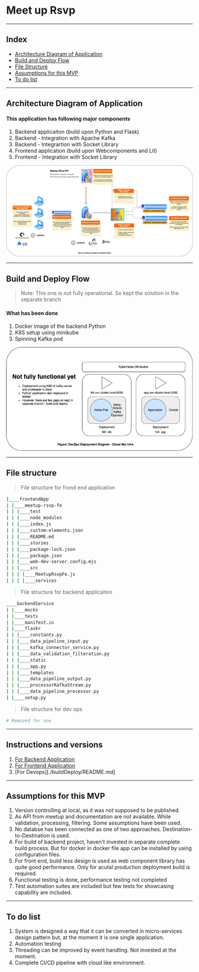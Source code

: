 # Meet up Rsvp

<!-- Description - What this document is about -->
___

## Index

- [Architecture Diagram of Application](#architecture)
- [Build and Deploy Flow](#build)
- [File Structure](#file)
- [Assumptions for this MVP](#mvp)
- [To do list](#todo)

___


## Architecture Diagram of Application<a name="architecture"></a>

#### This application has following major components

1. Backend applicaiton (build upon Python and Flask)
2. Backend - Integration with Apache Kafka
3. Backend - Integrartion with Socket Library
4. Frontend application (build upon Webcomponents and Lit)
5. Frontend - Integration with Socket Library


![Architecture Diagram](./resources/draw.io/REQ-10053848_Architecture_Diagram.png)

---

## Build and Deploy Flow <a name="build"></a>

> Note: This one is not fully operational. So kept the solution in the separate branch

#### What has been done
1. Docker image of the backend Python
2. K8S setup using minikube
3. Spinning Kafka pod

![Build and Deploy](./resources/draw.io/REQ-10053848-deployment-diagram.png)

---

## File structure<a name="file"></a>

> File structure for frond end application
```bash
|____frontendApp
| |____meetup-rsvp-fe
| | |____test
| | |____node_modules
| | |____index.js
| | |____custom-elements.json
| | |____README.md
| | |____stories
| | |____package-lock.json
| | |____package.json
| | |____web-dev-server.config.mjs
| | |____src
| | | |____MeetupRsvpFe.js
| | | |____services
```         
> File structure for backend applicaiton

```bash
____backendService
| |____mocks
| |____tests
| |____manifest.in
| |____flaskr
| | |____constants.py
| | |____data_pipeline_input.py
| | |____kafka_connector_service.py
| | |____data_validation_filteration.py
| | |____static
| | |____app.py
| | |____templates
| | |____data_pipeline_output.py
| | |____processorKafkaStream.py
| | |____data_pipeline_processor.py
| |____setup.py
```
> File structure for dev ops
```bash
# Removed for now
```

---

## Instructions and versions<a name="instructions"></a>

1. [For Backend Application](./backendService/README.md)
2. [For Frontend Application](./frontendApp/README.md)
3. [For Devops][./buildDeploy/README.md]

---

## Assumptions for this MVP<a name="mvp"></a>

1. Version controlling at local, as it was not supposed to be published.
2. As API from meetup and documentation are not available. While validation, processing, filtering. Some assumptions have been used.
3. No databse has been connected as one of two approaches. Destination-to-Destination is used. 
4. For build of backend project, haven't invested in separate complete build process. But for docker in docker file app can be installed by using configuration files. 
5. For front end, build less design is used as web component library has quite good performance. Only for acutal production deployment build is required. 
6. Functional testing is done, performance testing not completed
7. Test automation suites are included but few tests for showcasing capability are included.
  

---

## To do list<a name="todo"></a>

1. System is designed a way that it can be converted in micro-services design pattern but, at the moment it is one single application. 
2. Automation testing 
3. Threading can be improved by event handling. Not invested at the moment.
4. Complete CI/CD pipeline with cloud like environment.
